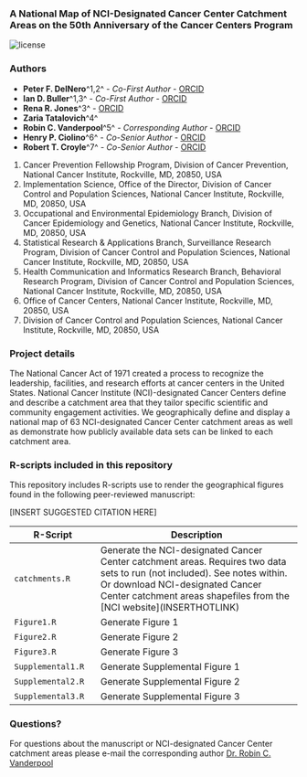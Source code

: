 ### A National Map of NCI-Designated Cancer Center Catchment Areas on the 50th Anniversary of the Cancer Centers Program

<!-- badge: start -->

![license](https://img.shields.io/badge/license-apache-yellow)

<!-- badge: end -->


### Authors

* **Peter F. DelNero**^1,2^ - *Co-First Author* - [ORCID](https://orcid.org/0000-0002-8149-9004)
* **Ian D. Buller**^1,3^ - *Co-First Author* - [ORCID](https://orcid.org/0000-0001-9477-8582)
* **Rena R. Jones**^3^ - [ORCID](https://orcid.org/0000-0003-1294-1679)
* **Zaria Tatalovich**^4^
* **Robin C. Vanderpool**^5^ - *Corresponding Author* - [ORCID](https://orcid.org/0000-0001-9995-4485)
* **Henry P. Ciolino**^6^ - *Co-Senior Author* - [ORCID](https://orcid.org/0000-0002-1173-8372)
* **Robert T. Croyle**^7^ - *Co-Senior Author* - [ORCID](https://orcid.org/0000-0002-8657-9441)

1.	Cancer Prevention Fellowship Program, Division of Cancer Prevention, National Cancer Institute, Rockville, MD, 20850, USA
2.	Implementation Science, Office of the Director, Division of Cancer Control and Population Sciences, National Cancer Institute, Rockville, MD, 20850, USA
3.	Occupational and Environmental Epidemiology Branch, Division of Cancer Epidemiology and Genetics, National Cancer Institute, Rockville, MD, 20850, USA
4.	Statistical Research & Applications Branch, Surveillance Research Program, Division of Cancer Control and Population Sciences, National Cancer Institute, Rockville, MD, 20850, USA
5.	Health Communication and Informatics Research Branch, Behavioral Research Program, Division of Cancer Control and Population Sciences, National Cancer Institute, Rockville, MD, 20850, USA
6.	Office of Cancer Centers, National Cancer Institute, Rockville, MD, 20850, USA
7.	Division of Cancer Control and Population Sciences, National Cancer Institute, Rockville, MD, 20850, USA

### Project details
The National Cancer Act of 1971 created a process to recognize the leadership, facilities, and research efforts at cancer centers in the United States. National Cancer Institute (NCI)-designated Cancer Centers define and describe a catchment area that they tailor specific scientific and community engagement activities. We geographically define and display a national map of 63 NCI-designated Cancer Center catchment areas as well as demonstrate how publicly available data sets can be linked to each catchment area. 

### R-scripts included in this repository

This repository includes R-scripts use to render the geographical figures found in the following peer-reviewed manuscript:

[INSERT SUGGESTED CITATION HERE]

<table>
<colgroup>
<col width="30%" />
<col width="70%" />
</colgroup>
<thead>
<tr class="header">
<th>R-Script</th>
<th>Description</th>
</tr>
</thead>
<tbody>
<td><code>catchments.R</code></td>
<td>Generate the NCI-designated Cancer Center catchment areas. Requires two data sets to run (not included). See notes within. Or download NCI-designated Cancer Center catchment areas shapefiles from the [NCI website](INSERTHOTLINK)</td>
</tr>
<td><code>Figure1.R</code></td>
<td>Generate Figure 1</td>
</tr>
<td><code>Figure2.R</code></td>
<td>Generate Figure 2</td>
</tr>
<td><code>Figure3.R</code></td>
<td>Generate Figure 3</td>
</tr>
<td><code>Supplemental1.R</code></td>
<td>Generate Supplemental Figure 1</td>
</tr>
<td><code>Supplemental2.R</code></td>
<td>Generate Supplemental Figure 2</td>
</tr>
<td><code>Supplemental3.R</code></td>
<td>Generate Supplemental Figure 3</td>
</tr>
</tbody>
<table>

### Questions?

For questions about the manuscript or NCI-designated Cancer Center catchment areas please e-mail the corresponding author [Dr. Robin C. Vanderpool](mailto:robin.vanderpool@nih.gov)
